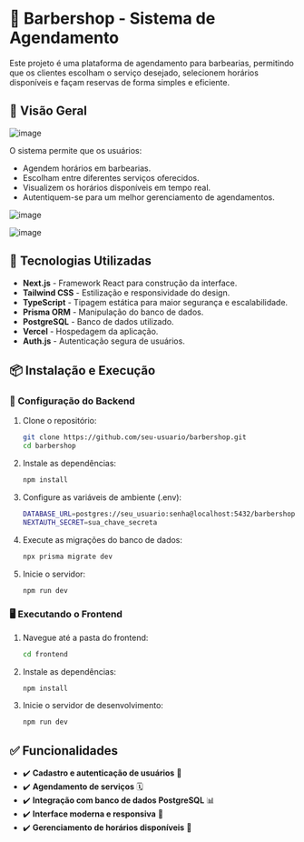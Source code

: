 # 💈 Barbershop - Sistema de Agendamento

Este projeto é uma plataforma de agendamento para barbearias, permitindo que os clientes escolham o serviço desejado, selecionem horários disponíveis e façam reservas de forma simples e eficiente.

## 📸 Visão Geral

![image](https://github.com/user-attachments/assets/c959b44e-14cf-42c3-a4ac-693d393486c8)


O sistema permite que os usuários:

- Agendem horários em barbearias.
- Escolham entre diferentes serviços oferecidos.
- Visualizem os horários disponíveis em tempo real.
- Autentiquem-se para um melhor gerenciamento de agendamentos.

![image](https://github.com/user-attachments/assets/4826a88b-7c29-411b-9cb5-3f3e0fa5a9d0)

![image](https://github.com/user-attachments/assets/54a74b21-7279-4bd1-b3e3-0c92020e7b95)


## 🚀 Tecnologias Utilizadas

- **Next.js** - Framework React para construção da interface.
- **Tailwind CSS** - Estilização e responsividade do design.
- **TypeScript** - Tipagem estática para maior segurança e escalabilidade.
- **Prisma ORM** - Manipulação do banco de dados.
- **PostgreSQL** - Banco de dados utilizado.
- **Vercel** - Hospedagem da aplicação.
- **Auth.js** - Autenticação segura de usuários.

## 📦 Instalação e Execução

### 🔧 Configuração do Backend

1. Clone o repositório:
   ```sh
   git clone https://github.com/seu-usuario/barbershop.git
   cd barbershop

2. Instale as dependências:
   ```sh
   npm install

3. Configure as variáveis de ambiente (.env):
   ```sh
   DATABASE_URL=postgres://seu_usuario:senha@localhost:5432/barbershop
   NEXTAUTH_SECRET=sua_chave_secreta

4. Execute as migrações do banco de dados:
   ```sh
   npx prisma migrate dev

5. Inicie o servidor:
   ```sh
   npm run dev

### 🖥️ Executando o Frontend

1. Navegue até a pasta do frontend:
   ```sh
   cd frontend

2. Instale as dependências:
   ```sh
   npm install

3. Inicie o servidor de desenvolvimento:
   ```sh
   npm run dev

## ✅ Funcionalidades

- ✔️ **Cadastro e autenticação de usuários** 🔐  
- ✔️ **Agendamento de serviços** 🗓️  
- ✔️ **Integração com banco de dados PostgreSQL** 📊  
- ✔️ **Interface moderna e responsiva** 🎨  
- ✔️ **Gerenciamento de horários disponíveis** 📅  
